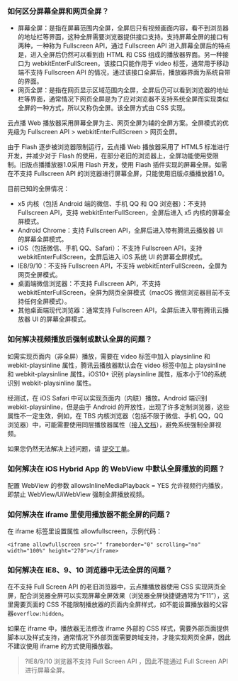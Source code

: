 
### 如何区分屏幕全屏和网页全屏？
- 屏幕全屏：是指在屏幕范围内全屏，全屏后只有视频画面内容，看不到浏览器的地址栏等界面，这种全屏需要浏览器提供接口支持。支持屏幕全屏的接口有两种，一种称为 Fullscreen API，通过 Fullscreen API 进入屏幕全屏后的特点是，进入全屏后仍然可以看到由 HTML 和 CSS 组成的播放器界面。另一种接口为 webkitEnterFullScreen，该接口只能作用于 video 标签，通常用于移动端不支持 Fullscreen API 的情况，通过该接口全屏后，播放器界面为系统自带的界面。
- 网页全屏：是指在网页显示区域范围内全屏，全屏后仍可以看到浏览器的地址栏等界面，通常情况下网页全屏是为了应对浏览器不支持系统全屏而实现类似全屏的一种方式，所以又称伪全屏。该全屏方式由 CSS 实现。

云点播 Web 播放器采用屏幕全屏为主、网页全屏为辅的全屏方案。全屏模式的优先级为 Fullscreen API > webkitEnterFullScreen > 网页全屏。

由于 Flash 逐步被浏览器限制运行，云点播 Web 播放器采用了 HTML5 标准进行开发，并减少对于 Flash 的使用，在部分老旧的浏览器上，全屏功能使用受限制。旧版点播播放器1.0采用 Flash 开发，使用 Flash 插件实现的屏幕全屏。如需在不支持 Fullscreen API 的浏览器进行屏幕全屏，只能使用旧版点播播放器1.0。

目前已知的全屏情况：

- x5 内核（包括 Android 端的微信、手机 QQ 和 QQ 浏览器）：不支持 Fullscreen API，支持 webkitEnterFullScreen，全屏后进入 x5 内核的屏幕全屏模式。
- Android Chrome：支持 Fullscreen API，全屏后进入带有腾讯云播放器 UI 的屏幕全屏模式。
- iOS（包括微信、手机 QQ、Safari）：不支持 Fullscreen API，支持 webkitEnterFullScreen，全屏后进入 iOS 系统 UI 的屏幕全屏模式。
- IE8/9/10：不支持 Fullscreen API，不支持 webkitEnterFullScreen，全屏为网页全屏模式。
- 桌面端微信浏览器：不支持 Fullscreen API，不支持 webkitEnterFullScreen，全屏为网页全屏模式（macOS 微信浏览器目前不支持任何全屏模式）。
- 其他桌面端现代浏览器：通常支持 Fullscreen API，全屏后进入带有腾讯云播放器 UI 的屏幕全屏模式。

[](id:p1)
### 如何解决视频播放后强制或默认全屏的问题？
如需实现页面内（非全屏）播放，需要在 video 标签中加入 playsinline 和 webkit-playsinline 属性，腾讯云播放器默认会在 video 标签中加上 playsinline 和 webkit-playsinline 属性。iOS10+ 识别 playsinline 属性，版本小于10的系统识别 webkit-playsinline 属性。

经测试，在 iOS Safari 中可以实现页面内（内联）播放。Android 端识别 webkit-playsinline，但是由于 Android 的开放性，出现了许多定制浏览器，这些属性不一定生效，例如，在 TBS 内核浏览器（包括不限于微信、手机 QQ，QQ 浏览器）中，可能需要使用同层播放器属性（[接入文档](https://x5.tencent.com/docs/video.html)），避免系统强制全屏视频。

如果您仍然无法解决上述问题，请 [提交工单](https://console.cloud.tencent.com/workorder/category)。



### 如何解决在 iOS Hybrid App 的 WebView 中默认全屏播放的问题？
配置 WebView 的参数 allowsInlineMediaPlayback = YES 允许视频行内播放，即禁止 WebView/UiWebView 强制全屏播放视频。

### 如何解决在 iframe 里使用播放器不能全屏的问题？
在 iframe 标签里设置属性 allowfullscreen，示例代码：
```
<iframe allowfullscreen src="" frameborder="0" scrolling="no" width="100%" height="270"></iframe>
```

### 如何解决在 IE8、9、10 浏览器中无法全屏的问题？
在不支持 Full Screen API 的老旧浏览器中，云点播播放器使用 CSS 实现网页全屏，配合浏览器全屏可以实现屏幕全屏效果（浏览器全屏快捷键通常为“F11”），这里需要页面的 CSS 不能限制播放器的页面内全屏样式，如不能设置播放器的父容器`overflow:hidden`。

如果在 iframe 中，播放器无法修改 iframe 外部的 CSS 样式，需要外部页面提供脚本以及样式支持，通常情况下外部页面需要跨域支持，才能实现网页全屏，因此不建议使用 iframe 的方式使用播放器。
>?IE8/9/10 浏览器不支持 Full Screen API ，因此不能通过 Full Screen API 进行屏幕全屏。
